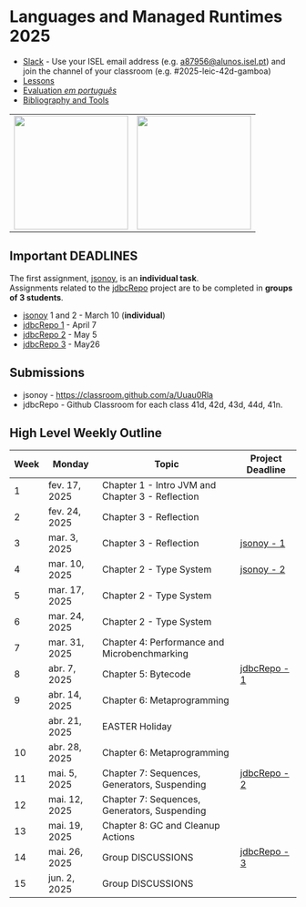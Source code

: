 # Languages and Managed Runtimes 2025

* [Slack](https://isel-leic-lae.slack.com) - Use your ISEL email address (e.g. a87956@alunos.isel.pt) and join the channel of your classroom (e.g. #2025-leic-42d-gamboa)
* [Lessons](https://github.com/isel-leic-ave/2025-lae-42d-44d/wiki/lessons)
* [Evaluation _em português_](https://github.com/isel-leic-ave/2025-lae-42d-44d/wiki/evaluation)
* [Bibliography and Tools](https://github.com/isel-leic-ave/2025-lae-42d-44d/wiki/bibliography)


<table width="100%">
    <tr>
        <td>
            <a href="https://leanpub.com/kotlinonjvm">
                <img height="200" src="https://i1.rgstatic.net/publication/382975738_The_Managed_Runtime_Environment_Diving_into_the_JVM_with_Kotlin/links/66b5fdc28f7e1236bc486375/largepreview.png">
            </a>
        </td>
        <td>
            <a href="https://youtube.com/playlist?list=PLOswEAwp5ehMeYXbv6RiDxVMoZ3ji1hvA&si=6x4tVXw3xOxFln02">
                <img height="200" src="https://img.youtube.com/vi/JwzGub-ovsg/0.jpg">
            </a>
        </td>
        </tr>
</table>

## Important DEADLINES

The first assignment, [jsonoy](https://github.com/isel-leic-ave/jsonoy/), is an
**individual task**.  
Assignments related to the [jdbcRepo](https://github.com/isel-leic-ave/jdbcRepo)
project are to be completed in **groups of 3 students**.

* [jsonoy](https://github.com/isel-leic-ave/jsonoy/) 1 and 2 - March 10 (**individual**)
* [jdbcRepo 1](https://github.com/isel-leic-ave/jdbcRepo) - April 7
* [jdbcRepo 2](https://github.com/isel-leic-ave/jdbcRepo) - May 5
* [jdbcRepo 3](https://github.com/isel-leic-ave/jdbcRepo) - May26

## Submissions
* jsonoy - https://classroom.github.com/a/Uuau0Rla
* jdbcRepo - Github Classroom for each class 41d, 42d, 43d, 44d, 41n.

## High Level Weekly Outline

| Week | Monday  | Topic                                         | Project Deadline        |
|--------|--------------|-----------------------------------------------|---------------|
| 1      | fev. 17, 2025 | Chapter 1 - Intro JVM and Chapter 3 - Reflection |               |
| 2      | fev. 24, 2025 | Chapter 3 - Reflection                       |               |
| 3      | mar. 3, 2025  | Chapter 3 - Reflection                       | [jsonoy - 1](https://github.com/isel-leic-ave/jsonoy/) |
| 4      | mar. 10, 2025 | Chapter 2 - Type System                      | [jsonoy - 2](https://github.com/isel-leic-ave/jsonoy/)      |
| 5      | mar. 17, 2025 | Chapter 2 - Type System                      |               |
| 6      | mar. 24, 2025 | Chapter 2 - Type System                      |               |
| 7      | mar. 31, 2025 | Chapter 4: Performance and Microbenchmarking |          |
| 8      | abr. 7, 2025  | Chapter 5: Bytecode                          | [jdbcRepo - 1](https://github.com/isel-leic-ave/jdbcRepo) |
| 9      | abr. 14, 2025 | Chapter 6: Metaprogramming                   |               |
|        | abr. 21, 2025 | EASTER Holiday                                        |               |
| 10     | abr. 28, 2025 | Chapter 6: Metaprogramming                   |               |
| 11     | mai. 5, 2025  | Chapter 7: Sequences, Generators, Suspending | [jdbcRepo - 2](https://github.com/isel-leic-ave/jdbcRepo)   |
| 12     | mai. 12, 2025 | Chapter 7: Sequences, Generators, Suspending |               |
| 13     | mai. 19, 2025 | Chapter 8: GC and Cleanup Actions            |               |
| 14     | mai. 26, 2025 | Group DISCUSSIONS                                   | [jdbcRepo - 3](https://github.com/isel-leic-ave/jdbcRepo)   |
| 15     | jun. 2, 2025  | Group DISCUSSIONS                                   |               |
